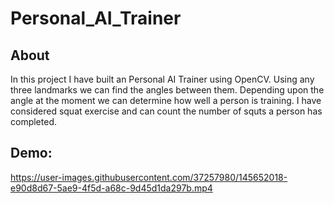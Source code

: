 # Personal_AI_Trainer

## About

In this project I have built an Personal AI Trainer using OpenCV. Using any three landmarks we can find the angles between them. Depending upon the angle at the moment we can determine how well a person is training. I have considered squat exercise and can count the number of squts a person has completed. 

## Demo:


https://user-images.githubusercontent.com/37257980/145652018-e90d8d67-5ae9-4f5d-a68c-9d45d1da297b.mp4

